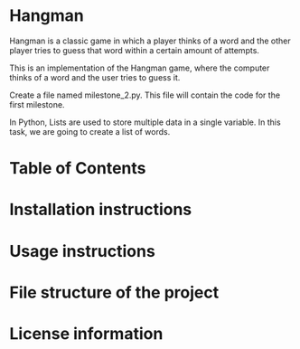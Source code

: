 # Hangman
Hangman is a classic game in which a player thinks of a word and the other player tries to guess that word within a certain amount of attempts.

This is an implementation of the Hangman game, where the computer thinks of a word and the user tries to guess it. 

Create a file named milestone_2.py. This file will contain the code for the first milestone.

In Python, Lists are used to store multiple data in a single variable. In this task, we are going to create a list of words.


# Table of Contents

# Installation instructions

# Usage instructions

# File structure of the project

# License information